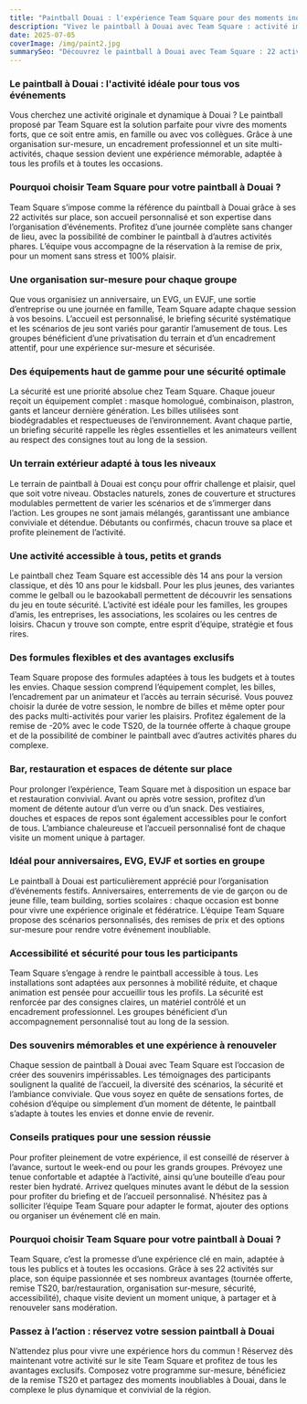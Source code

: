 ```yaml
---
title: "Paintball Douai : l'expérience Team Square pour des moments inoubliables"
description: "Vivez le paintball à Douai avec Team Square : activité immersive, sécurité, organisation sur-mesure, bar/restauration, remise -20% et 22 activités sur place."
date: 2025-07-05
coverImage: /img/paint2.jpg
summarySeo: "Découvrez le paintball à Douai avec Team Square : 22 activités, sécurité, organisation personnalisée, bar/restauration, remise -20% et expérience unique pour tous vos événements."
---
```


### Le paintball à Douai : l'activité idéale pour tous vos événements

Vous cherchez une activité originale et dynamique à Douai ? Le paintball proposé par Team Square est la solution parfaite pour vivre des moments forts, que ce soit entre amis, en famille ou avec vos collègues. Grâce à une organisation sur-mesure, un encadrement professionnel et un site multi-activités, chaque session devient une expérience mémorable, adaptée à tous les profils et à toutes les occasions.

### Pourquoi choisir Team Square pour votre paintball à Douai ?

Team Square s’impose comme la référence du paintball à Douai grâce à ses 22 activités sur place, son accueil personnalisé et son expertise dans l’organisation d’événements. Profitez d’une journée complète sans changer de lieu, avec la possibilité de combiner le paintball à d’autres activités phares. L’équipe vous accompagne de la réservation à la remise de prix, pour un moment sans stress et 100% plaisir.

### Une organisation sur-mesure pour chaque groupe

Que vous organisiez un anniversaire, un EVG, un EVJF, une sortie d’entreprise ou une journée en famille, Team Square adapte chaque session à vos besoins. L’accueil est personnalisé, le briefing sécurité systématique et les scénarios de jeu sont variés pour garantir l’amusement de tous. Les groupes bénéficient d’une privatisation du terrain et d’un encadrement attentif, pour une expérience sur-mesure et sécurisée.

### Des équipements haut de gamme pour une sécurité optimale

La sécurité est une priorité absolue chez Team Square. Chaque joueur reçoit un équipement complet : masque homologué, combinaison, plastron, gants et lanceur dernière génération. Les billes utilisées sont biodégradables et respectueuses de l’environnement. Avant chaque partie, un briefing sécurité rappelle les règles essentielles et les animateurs veillent au respect des consignes tout au long de la session.

### Un terrain extérieur adapté à tous les niveaux

Le terrain de paintball à Douai est conçu pour offrir challenge et plaisir, quel que soit votre niveau. Obstacles naturels, zones de couverture et structures modulables permettent de varier les scénarios et de s’immerger dans l’action. Les groupes ne sont jamais mélangés, garantissant une ambiance conviviale et détendue. Débutants ou confirmés, chacun trouve sa place et profite pleinement de l’activité.

### Une activité accessible à tous, petits et grands

Le paintball chez Team Square est accessible dès 14 ans pour la version classique, et dès 10 ans pour le kidsball. Pour les plus jeunes, des variantes comme le gelball ou le bazookaball permettent de découvrir les sensations du jeu en toute sécurité. L’activité est idéale pour les familles, les groupes d’amis, les entreprises, les associations, les scolaires ou les centres de loisirs. Chacun y trouve son compte, entre esprit d’équipe, stratégie et fous rires.

### Des formules flexibles et des avantages exclusifs

Team Square propose des formules adaptées à tous les budgets et à toutes les envies. Chaque session comprend l’équipement complet, les billes, l’encadrement par un animateur et l’accès au terrain sécurisé. Vous pouvez choisir la durée de votre session, le nombre de billes et même opter pour des packs multi-activités pour varier les plaisirs. Profitez également de la remise de -20% avec le code TS20, de la tournée offerte à chaque groupe et de la possibilité de combiner le paintball avec d’autres activités phares du complexe.

### Bar, restauration et espaces de détente sur place

Pour prolonger l’expérience, Team Square met à disposition un espace bar et restauration convivial. Avant ou après votre session, profitez d’un moment de détente autour d’un verre ou d’un snack. Des vestiaires, douches et espaces de repos sont également accessibles pour le confort de tous. L’ambiance chaleureuse et l’accueil personnalisé font de chaque visite un moment unique à partager.

### Idéal pour anniversaires, EVG, EVJF et sorties en groupe

Le paintball à Douai est particulièrement apprécié pour l’organisation d’événements festifs. Anniversaires, enterrements de vie de garçon ou de jeune fille, team building, sorties scolaires : chaque occasion est bonne pour vivre une expérience originale et fédératrice. L’équipe Team Square propose des scénarios personnalisés, des remises de prix et des options sur-mesure pour rendre votre événement inoubliable.

### Accessibilité et sécurité pour tous les participants

Team Square s’engage à rendre le paintball accessible à tous. Les installations sont adaptées aux personnes à mobilité réduite, et chaque animation est pensée pour accueillir tous les profils. La sécurité est renforcée par des consignes claires, un matériel contrôlé et un encadrement professionnel. Les groupes bénéficient d’un accompagnement personnalisé tout au long de la session.

### Des souvenirs mémorables et une expérience à renouveler

Chaque session de paintball à Douai avec Team Square est l’occasion de créer des souvenirs impérissables. Les témoignages des participants soulignent la qualité de l’accueil, la diversité des scénarios, la sécurité et l’ambiance conviviale. Que vous soyez en quête de sensations fortes, de cohésion d’équipe ou simplement d’un moment de détente, le paintball s’adapte à toutes les envies et donne envie de revenir.

### Conseils pratiques pour une session réussie

Pour profiter pleinement de votre expérience, il est conseillé de réserver à l’avance, surtout le week-end ou pour les grands groupes. Prévoyez une tenue confortable et adaptée à l’activité, ainsi qu’une bouteille d’eau pour rester bien hydraté. Arrivez quelques minutes avant le début de la session pour profiter du briefing et de l’accueil personnalisé. N’hésitez pas à solliciter l’équipe Team Square pour adapter le format, ajouter des options ou organiser un événement clé en main.

### Pourquoi choisir Team Square pour votre paintball à Douai ?

Team Square, c’est la promesse d’une expérience clé en main, adaptée à tous les publics et à toutes les occasions. Grâce à ses 22 activités sur place, son équipe passionnée et ses nombreux avantages (tournée offerte, remise TS20, bar/restauration, organisation sur-mesure, sécurité, accessibilité), chaque visite devient un moment unique, à partager et à renouveler sans modération.

### Passez à l’action : réservez votre session paintball à Douai

N’attendez plus pour vivre une expérience hors du commun ! Réservez dès maintenant votre activité sur le site Team Square et profitez de tous les avantages exclusifs. Composez votre programme sur-mesure, bénéficiez de la remise TS20 et partagez des moments inoubliables à Douai, dans le complexe le plus dynamique et convivial de la région.
